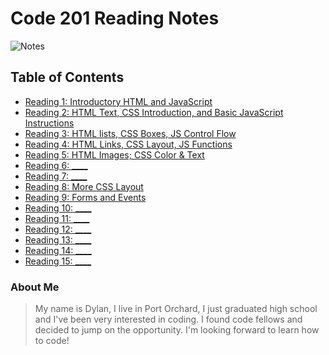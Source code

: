 # Code 201 Reading Notes

![Notes](https://blog.macsales.com/wp-content/uploads/2018/05/notes-icon-mac.jpg)

## Table of Contents

- [Reading 1: Introductory HTML and JavaScript](https://dylanmunson.github.io/reading-notes2/class-01.html)
- [Reading 2: HTML Text, CSS Introduction, and Basic JavaScript Instructions](https://dylanmunson.github.io/reading-notes2/class-02.html)
- [Reading 3: HTML lists, CSS Boxes, JS Control Flow](https://dylanmunson.github.io/reading-notes2/class-03.html)
- [Reading 4: HTML Links, CSS Layout, JS Functions](https://dylanmunson.github.io/reading-notes2/class-04.html)
- [Reading 5: HTML Images; CSS Color & Text](https://dylanmunson.github.io/reading-notes2/class-05.html)
- [Reading 6: ____]()
- [Reading 7: ____]()
- [Reading 8: More CSS Layout](https://dylanmunson.github.io/reading-notes2/class-08.html)
- [Reading 9: Forms and Events](https://dylanmunson.github.io/reading-notes2/class-09.html)
- [Reading 10: ____]()
- [Reading 11: ____]()
- [Reading 12: ____]()
- [Reading 13: ____]()
- [Reading 14: ____]()
- [Reading 15: ____]()

### About Me

> My name is Dylan, I live in Port Orchard, I just graduated high school and I've been very interested in coding. I found code fellows and decided to jump on the opportunity. I'm looking forward to learn how to code!

